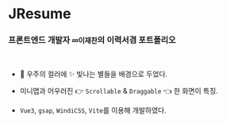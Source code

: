 # JResume

### 프론트엔드 개발자 `💤이재찬`의 이력서겸 포트폴리오

&nbsp;

- 🚀 우주의 컬러에 ✨ 빛나는 별들을 배경으로 두었다.

- 미니맵과 어우러진 👉 `Scrollable` & `Draggable` 👈 한 화면이 특징.

- `Vue3`, `gsap`, `WindiCSS`, `Vite`를 이용해 개발하였다.
